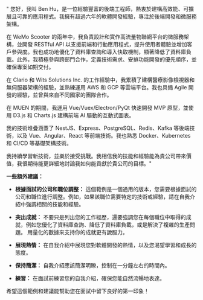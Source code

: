 

" 您好，我叫 Ben Hu，是一位經驗豐富的後端工程師，熱衷於建構高效能、可擴展且可靠的應用程式。我擁有超過六年的軟體開發經驗，專注於後端開發和微服務架構。

在 WeMo Scooter 的兩年中，我負責設計和實作高流量物聯網平台的微服務架構，並開發 RESTful API 以支援前端和行動應用程式，提升使用者體驗並增加客戶參與度。我也成功地優化了資料庫查詢和導入快取機制，顯著降低了資料庫負載。此外，我積極參與跨部門合作，定義技術需求、安排功能開發的優先順序，並確保專案如期交付。

在 Clario 和 Wits Solutions Inc. 的工作經驗中，我累積了建構醫療影像檢視器和無伺服器架構的經驗，並熟練運用 AWS 和 GCP 等雲端平台。我也具備 Agile 開發的經驗，並曾與來自不同國家的團隊合作。

在 MUEN 的期間，我運用 Vue/Vuex/Electron/PyQt 快速開發 MVP 原型，並使用 D3.js 和 Charts.js 建構前端 AI 驅動的互動式圖表。

我的技術堆疊涵蓋了 NestJS、Express、PostgreSQL、Redis、Kafka 等後端技術，以及 Vue、Angular、React 等前端技術。我也熟悉 Docker、Kubernetes 和 CI/CD 等基礎架構技術。

我持續學習新技術，並樂於接受挑戰。我相信我的技能和經驗能為貴公司帶來價值，我很期待能更詳細地討論我如何能貢獻於貴公司的目標。"

**一些額外建議：**

- **根據面試的公司和職位調整：** 這個範例是一個通用的版本，您需要根據面試的公司和職位進行調整。例如，如果該職位需要特定的技術或經驗，請在自我介紹中強調相關的技能和經驗。
    
- **突出成就：** 不要只是列出您的工作經歷，還要強調您在每個職位中取得的成就，例如您優化了資料庫查詢、降低了資料庫負載，或是解決了複雜的生產問題。 用量化的數據來支持你的成就更有說服力。
    
- **展現熱情：** 在自我介紹中展現您對軟體開發的熱情，以及您渴望學習和成長的態度。
    
- **保持簡潔：** 自我介紹應該簡潔明瞭，控制在一分鐘左右的時間內。
    
- **練習：** 在面試前練習您的自我介紹，確保您能自然流暢地表達。
    

希望這個範例和建議能幫助您在面試中留下良好的第一印象！